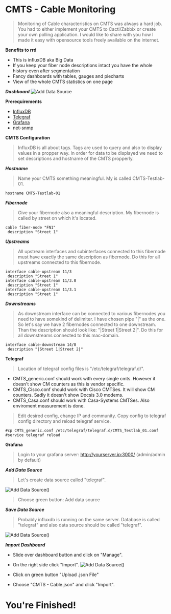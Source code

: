 # CMTS - Cable Monitoring
> Monitoring of Cable characteristics on CMTS was always a hard job. You had to either implement your CMTS to Cacti/Zabbix or create your own polling application. I would like to share with you how I made it easy with opensource tools freely available on the internet.

**Benefits to rrd**
- This is influxDB aka Big Data
- If you keep your fiber node descriptions intact you have the whole history even after segmentation
- Fancy dashboards with tables, gauges and piecharts
- View of the whole CMTS statistics on one page

***Dashboard***
![Add Data Source](https://github.com/l-n-monitoring/CMTS-Monitoring/raw/master/images/screencapture-193-95-254-210-2323-d-yBX3mKdiz-cmts-cable-2019-05-14-14_49_14%20(1).png)

**Prerequirements**
- <a href="https://docs.influxdata.com/influxdb/v1.7/introduction/installation/">InfluxDB</a>
- <a href="https://docs.influxdata.com/telegraf/v1.10/introduction/installation/">Telegraf</a>
- <a href="https://grafana.com/docs/installation/">Grafana</a>
- net-snmp

**CMTS Configuration**
> InfluxDB is all about tags. Tags are used to query and also to display values in a propper way. In order for data to be displayed we need to set descriptions and hostname of the CMTS propperly.

***Hostname***
> Name your CMTS something meaningful. My is called CMTS-Testlab-01.
```
hostname CMTS-Testlab-01
```
***Fibernode***
> Give your fibernode also a meaningful description. My fibernode is called by street on which it's located.
```
cable fiber-node "FN1" 
 description "Street 1"
```
***Upstreams***
> All upstream interfaces and subinterfaces connected to this fibernode must have exactly the same description as fibernode. Do this for all upstreams connected to this fibernode.
```
interface cable-upstream 11/3 
 description "Street 1"
interface cable-upstream 11/3.0
 description "Street 1"
interface cable-upstream 11/3.1
 description "Street 1"
```
***Downstreams***
> As downstream interface can be connected to various fibernodes you need to have somekind of delimiter. I have chosen pipe "|" as the one. So let's say we have 2 fibernodes connected to one downstream. Than the description should look like: "|Street 1|Street 2|". Do this for all downstreams connected to this mac-domain.
```
interface cable-downstream 14/8 
 description "|Street 1|Street 2|"
```
**Telegraf**
> Location of telegraf config files is "/etc/telegraf/telegraf.d/".
- CMTS_generic.conf should work with every single cmts. However it doesn't show CM counters as this is vendor specific.
- CMTS_Cisco.conf should work with Cisco CMTSes. It will show CM counters. Sadly it doesn't show Docsis 3.0 modems.
- CMTS_Casa.conf should work with Casa-Systems CMTSes. Also enviroment measurement is done.

> Edit desired config, change IP and community. Copy config to telegraf config directory and reload telegraf service.
```
#cp CMTS_generic.conf /etc/telegraf/telegraf.d/CMTS_Testlab_01.conf 
#service telegraf reload
```
**Grafana**
> Login to your grafana server: http://yourserver.ip:3000/ (admin/admin by default)

***Add Data Source***
> Let's create data source called "telegraf".

![Add Data Source](https://github.com/l-n-monitoring/CMTS-Monitoring/raw/master/images/create_datasource.jpg)()
> Choose green button: Add data source 

***Save Data Source***
> Probably influxdb is running on the same server. Database is called "telegraf" and also data source should be called "telegraf".

![Add Data Source](https://github.com/l-n-monitoring/CMTS-Monitoring/raw/master/images/save_datasource.jpg)()

***Import Dashboard***
- Slide over dashboard button and click on "Manage".
- On the right side click "Import".
![Add Data Source](https://github.com/l-n-monitoring/CMTS-Monitoring/raw/master/images/manage_dashboard.jpg)()

- Click on green button "Upload .json File"
- Choose "CMTS - Cable.json" and click "Import". 

# You're Finished!
